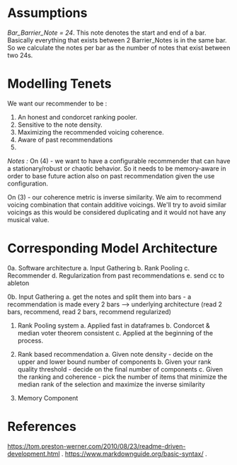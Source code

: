 # Assumptions

*Bar_Barrier_Note = 24*.
This note denotes the start and end of a bar.
Basically everything that exists between 2 Barrier_Notes is in the same bar.
So we calculate the notes per bar as the number of notes that exist between two 24s.

# Modelling Tenets

We want our recommender to be :

1. An honest and condorcet ranking pooler.
2. Sensitive to the note density.
3. Maximizing the recommended voicing coherence.
4. Aware of past recommendations
5. 

*Notes :*
On (4) - we want to have a configurable recommender that can have a stationary/robust or chaotic behavior.
So it needs to be memory-aware in order to base future action also on past recommendation given the use configuration.

On (3) - our coherence metric is inverse similarity. We aim to recommend voicing combination that contain additive voicings.
We'll try to avoid similar voicings as this would be considered duplicating and it would not have any musical value.

# Corresponding Model Architecture

0a. Software architecture
	a. Input Gathering
	b. Rank Pooling
	c. Recommender
	d. Regularization from past recommendations
	e. send cc to ableton

0b. Input Gathering
	a. get the notes and split them into bars - a recommendation is made every 2 bars
--> underlying architecture (read 2 bars, recommend, read 2 bars, recommend regularized)


1. Rank Pooling system
	a. Applied fast in dataframes
	b. Condorcet & median voter theorem consistent
	c. Applied at the beginning of the process.

2. Rank based recommendation
	a. Given note density - decide on the upper and lower bound number of components
	b. Given your rank quality threshold - decide on the final number of components
	c. Given the ranking and coherence - pick the number of items that minimize the median rank of the selection and maximize the inverse similarity

3. Memory Component


# References
https://tom.preston-werner.com/2010/08/23/readme-driven-development.html .
https://www.markdownguide.org/basic-syntax/ .